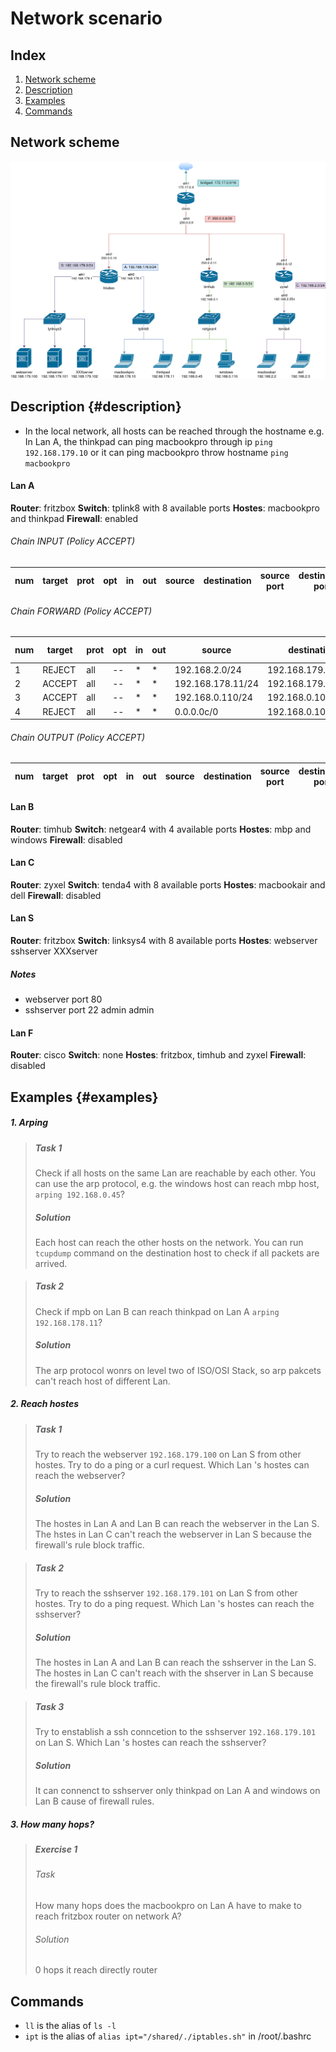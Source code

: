# Network scenario

## Index
1. [Network scheme](#netScheme)
2. [Description](#description)
3. [Examples](#examples)
4. [Commands](#notes)

## Network scheme
![alt text](network.png)

## Description {#description}
* In the local network, all hosts can be reached through the hostname
e.g. In Lan A, the thinkpad can ping macbookpro through ip `ping 192.168.179.10` or it can ping macbookpro throw hostname  `ping macbookpro` 
#### Lan A
**Router**: fritzbox
**Switch**: tplink8 with 8 available ports 
**Hostes**: macbookpro and thinkpad
**Firewall**: enabled
    
###### Chain INPUT (Policy ACCEPT)
| num | target | prot | opt | in | out | source     | destination | source port | destination port |
| --- | ------ | ---- | --- | -- | --- | ---------- | ----------- | ----- | --- |


###### Chain FORWARD (Policy ACCEPT)
| num | target | prot | opt | in | out | source          | destination       | source port | destination port |
| --- | ------ | ---- | --- | -- | --- | --------------- | ----------------- | ----- | ----- |
| 1   | REJECT | all  | --  | *  |  *  | 192.168.2.0/24  | 192.168.179.0/24  | --    | ----- |
| 2   | ACCEPT | all  | --  | *  |  *  | 192.168.178.11/24  | 192.168.179.101/24  | --    | 22 |
| 3   | ACCEPT | all  | --  | *  |  *  | 192.168.0.110/24  | 192.168.0.101/24  | --    | 22 |
| 4   | REJECT | all  | --  | *  |  *  | 0.0.0.0c/0               | 192.168.0.101/24  | --    | 22 |

###### Chain OUTPUT (Policy ACCEPT)
| num | target | prot | opt | in | out | source     | destination | source port | destination port |
| --- | ------ | ---- | --- | -- | --- | ---------- | ----------- | ----- | ----- |

#### Lan B
**Router**: timhub
**Switch**: netgear4 with 4 available ports 
**Hostes**: mbp and windows
**Firewall**: disabled
    
#### Lan C
**Router**: zyxel
**Switch**: tenda4 with 8 available ports 
**Hostes**: macbookair and dell
**Firewall**: disabled
    
#### Lan S
**Router**: fritzbox
**Switch**: linksys4 with 8 available ports 
**Hostes**: webserver sshserver XXXserver
##### Notes
+ webserver port 80
+ sshserver port 22 admin admin


#### Lan F
**Router**: cisco
**Switch**: none 
**Hostes**: fritzbox, timhub and zyxel
**Firewall**: disabled


## Examples {#examples}

##### 1. Arping
   >##### Task 1
   > Check if all hosts on the same Lan are reachable by each other. You can use the arp protocol, e.g. the windows host can reach mbp host, `arping 192.168.0.45`?
   > ##### Solution
   > Each host can reach the other hosts on the network. You can run `tcupdump` command on the destination host to check if all packets are arrived.

   >##### Task 2
   > Check if mpb on Lan B can reach thinkpad on Lan A `arping 192.168.178.11`?
   > ##### Solution
   > The arp protocol wonrs on level two of ISO/OSI Stack, so arp pakcets can't reach host of different Lan.

##### 2. Reach hostes
   >##### Task 1
   > Try to reach the webserver `192.168.179.100` on Lan S from other hostes. Try to do a ping or a curl request. Which Lan 's hostes can reach the webserver?
   > ##### Solution
   > The hostes in Lan A and Lan B can reach the webserver in the Lan S. The hstes in Lan C can't reach the webserver in Lan S because the firewall's rule block traffic.

   >##### Task 2
   > Try to reach the sshserver `192.168.179.101` on Lan S from other hostes. Try to do a ping request. Which Lan 's hostes can reach the sshserver?
   > ##### Solution
   > The hostes in Lan A and Lan B can reach the sshserver in the Lan S. The hostes in Lan C can't reach with the shserver in Lan S because the firewall's rule block traffic. 

   >##### Task 3
   > Try to enstablish a ssh conncetion to the sshserver `192.168.179.101` on Lan S. Which Lan 's hostes can reach the sshserver?
   > ##### Solution
   > It can connenct to sshserver only thinkpad on Lan A and windows on Lan B cause of firewall rules.

##### 3. How many hops?
   > ##### Exercise 1
   > ###### Task
   > How many hops does the macbookpro on Lan A have to make to reach fritzbox router on network A?
   > ###### Solution
   > 0 hops it reach directly router




   ## Commands
   * `ll` is the alias of `ls -l`
   * `ipt` is the alias of `alias ipt="/shared/./iptables.sh"` in /root/.bashrc

